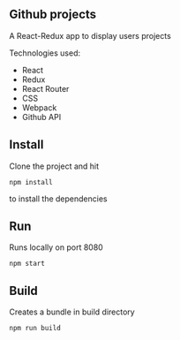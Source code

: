## Github projects 

A React-Redux app to display users projects

Technologies used:

* React
* Redux
* React Router
* CSS
* Webpack
* Github API


## Install
Clone the project and hit
``` 
npm install
```
to install the dependencies


## Run
Runs locally on port 8080
``` 
npm start 
```


## Build
Creates a bundle in build directory

``` 
npm run build
```

